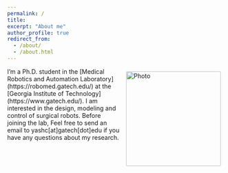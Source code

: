 ```yaml
---
permalink: /
title:
excerpt: "About me"
author_profile: true
redirect_from: 
  - /about/
  - /about.html
---
```

<img align="right" src="https://yashchitalia.github.io/images/yash_chitalia_homepage.jpg" alt="Photo" style="width: 220px; border-radius: 10px; padding: 8px 8px 8px 8px"/>
I’m a Ph.D. student in the [Medical Robotics and Automation Laboratory](https://robomed.gatech.edu/) at the [Georgia Institute of Technology](https://www.gatech.edu/).
I am interested in the design, modeling and control of surgical robots. 
Before joining the lab, 
Feel free to send an email to yashc[at]gatech[dot]edu if you have any questions about my research.

